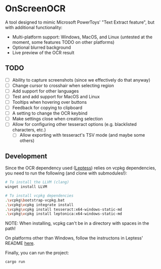 # OnScreenOCR

A tool designed to mimic Microsoft PowerToys' "Text Extract feature", but with additional functionality:
- Multi-platform support: Windows, MacOS, and Linux (untested at the moment, some features TODO on other platforms)
- Optional blurred background
- Live preview of the OCR result

## TODO
- [ ] Ability to capture screenshots (since we effectively do that anyway)
- [ ] Change cursor to crosshair when selecting region
- [ ] Add support for other languages
- [ ] Test and add support for MacOS and Linux
- [ ] Tooltips when hovering over buttons
- [ ] Feedback for copying to clipboard
- [ ] A setting to change the OCR keybind
- [ ] Make settings close when creating selection
- [ ] Allow for configuring other tesseract options (e.g. blacklisted characters, etc.)
  - [ ] Allow exporting with tesseract's TSV mode (and maybe some others)

## Development
Since the OCR dependency used ([Leptess](https://github.com/houqp/leptess)) relies on vcpkg dependencies, you need to run the following (and clone with submodules!):
```bash
# To install the LLVM (clang)
winget install LLVM

# To install vcpkg dependencies
.\vcpkg\bootstrap-vcpkg.bat
.\vcpkg\vcpkg integrate install
.\vcpkg\vcpkg install tesseract:x64-windows-static-md
.\vcpkg\vcpkg install leptonica:x64-windows-static-md
```
NOTE: When installing, vcpkg can't be in a directory with spaces in the path!

On platforms other than Windows, follow the instructons in Leptess' README [here](https://github.com/houqp/leptess?tab=readme-ov-file#build-dependencies).

Finally, you can run the project:
```bash
cargo run
```